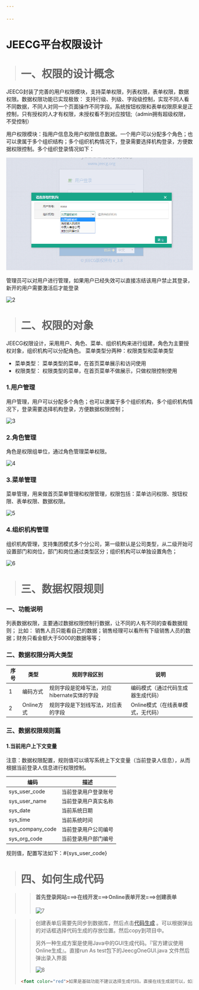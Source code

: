 ```yaml
---

---
```


# JEECG平台权限设计

> # 一、权限的设计概念

JEECG封装了完善的用户权限模块，支持菜单权限，列表权限，表单权限，数据权限。数据权限功能已实现极致： 支持行级、列级、字段级控制，实现不同人看不同数据，不同人对同一个页面操作不同字段。系统按钮权限和表单权限原来是正控制，只有授权的人才有权限，未授权看不到对应按钮;（admin拥有超级权限，不受控制）

用户权限模块：指用户信息及用户权限信息数据。一个用户可以分配多个角色；也可以隶属于多个组织结构；多个组织机构情况下，登录需要选择机构登录，方便数据权限控制。多个组织登录情况如下：

![1](https://github.com/PlayTaoist/jeecg-lession/blob/master/%E6%9D%83%E9%99%90%E7%AE%A1%E7%90%86-lession/images/1.png)

管理员可以对用户进行管理，如果用户已经失效可以直接冻结该用户禁止其登录，新开的用户需要激活后才能登录

![2](/2.png)



> # 二、权限的对象

JEECG权限设计，采用用户、角色、菜单、组织机构来进行组建，角色为主要授权对象，组织机构可以分配角色。 菜单类型分两种：权限类型和菜单类型

- 菜单类型： 菜单类型的菜单，在首页菜单展示和访问使用
- 权限类型： 权限类型的菜单，在首页菜单不做展示，只做权限控制使用

### 1.用户管理

用户管理，用户可以分配多个角色；也可以隶属于多个组织机构，多个组织机构情况下，登录需要选择机构登录，方便数据权限控制；

![3](/3.png)



### 2.角色管理

角色是权限组单位，通过角色管理菜单权限。

![4](/4.png)



### 3.菜单管理

菜单管理，用来做首页菜单管理和权限管理，权限包括：菜单访问权限、按钮权限、表单权限、数据权限。

![5](/5.png)



### 4.组织机构管理

组织机构管理，支持集团模式多个分公司，第一级默认是公司类型，从二级开始可设置部门和岗位，部门和岗位通过类型区分；组织机构可以单独设置角色；

![6](/6.png)



> # 三、数据权限规则

### 一、功能说明

列表数据权限，主要通过数据权限控制行数据，让不同的人有不同的查看数据规则； 比如： 销售人员只能看自己的数据；销售经理可以看所有下级销售人员的数据；财务只看金额大于5000的数据等等；   

### 二、数据权限分两大类型

| 序号 | 类型       | 规则字段区别                                | 说明                               |
| ---- | ---------- | ------------------------------------------- | ---------------------------------- |
| 1    | 编码方式   | 规则字段是驼峰写法，对应hibernate实体的字段 | 编码模式（通过代码生成器生成代码） |
| 2    | Online方式 | 规则字段是下划线写法，对应表的字段          | Online模式（在线表单模式，无代码） |

### 三、数据权限规则篇

#### 1.当前用户上下文变量

注意：数据权限配置，规则值可以填写系统上下文变量（当前登录人信息），从而根据当前登录人信息进行权限控制。

| 编码             | 描述                 |
| ---------------- | -------------------- |
| sys_user_code    | 当前登录用户登录账号 |
| sys_user_name    | 当前登录用户真实名称 |
| sys_date         | 当前系统日期         |
| sys_time         | 当前系统时间         |
| sys_company_code | 当前登录用户公司编号 |
| sys_org_code     | 当前登录用户部门编号 |

规则值，配置写法如下：#{sys_user_code}   



> # 四、如何生成代码

> > #### 首先登录网站===>在线开发===>Online表单开发===>创建表单
> >
> > ![7](/7.png)

> > 创建表单后需要先同步到数据库，然后点击<u>**代码生成**</u> 。可以根据弹出的对话框选择代码生成的存放位置。然后copy到项目中。
> >
> > 另外一种生成方案是使用Java中的GUI生成代码。『官方建议使用Online生成』。直接run As test包下的JeecgOneGUI.java 文件然后弹出录入界面
> >
> > ![8](/8.png)
>
> ```html
> <font color="red">如果是基础功能不建议选择生成代码。直接在线生成就可以，如果有需要做开发API接口给前台使用的则需要生成代码放到项目中以便增加注解【API采用Swagger】，只有在方法上加入`@ApiOperation`注解才能在Swagger中显示。</font>
> ```
>
>

